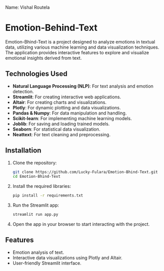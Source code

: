 Name: Vishal Routela 
# Emotion-Behind-Text

Emotion-Bhind-Text is a project designed to analyze emotions in textual data, utilizing various machine learning and data visualization techniques. The application provides interactive features to explore and visualize emotional insights derived from text.

## Technologies Used

- **Natural Language Processing (NLP)**: For text analysis and emotion detection.
- **Streamlit**: For creating interactive web applications.
- **Altair**: For creating charts and visualizations.
- **Plotly**: For dynamic plotting and data visualizations.
- **Pandas & Numpy**: For data manipulation and handling.
- **Scikit-learn**: For implementing machine learning models.
- **Joblib**: For saving and loading trained models.
- **Seaborn**: For statistical data visualization.
- **Neattext**: For text cleaning and preprocessing.

## Installation

1. Clone the repository:

   ```bash
   git clone https://github.com/Lucky-Fulara/Emotion-Bhind-Text.git
   cd Emotion-Bhind-Text
   ```

2. Install the required libraries:

   ```bash
   pip install -r requirements.txt
   ```

3. Run the Streamlit app:

   ```bash
   streamlit run app.py
   ```

4. Open the app in your browser to start interacting with the project.

## Features

- Emotion analysis of text.
- Interactive data visualizations using Plotly and Altair.
- User-friendly Streamlit interface.
